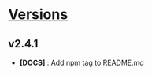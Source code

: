 # [Versions](https://github.com/Tracktor/eslint-config-react-tracktor/releases)

## v2.4.1
- **[DOCS]** : Add npm tag to README.md
